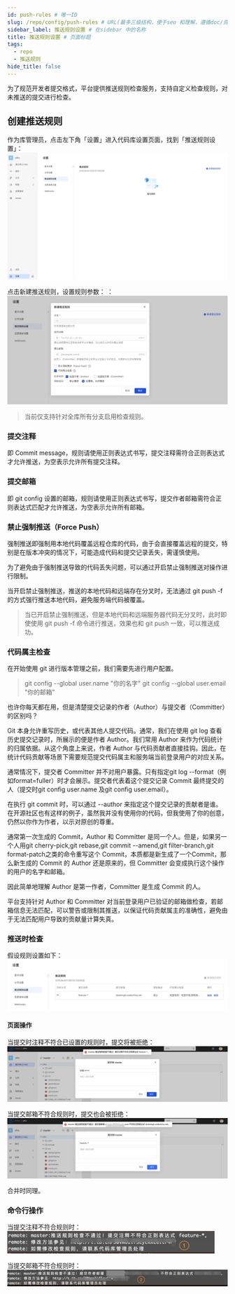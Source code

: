```yaml
---
id: push-rules # 唯一ID
slug: /repo/config/push-rules # URL(最多三级结构，便于seo 和理解，遵循doc/资源/具体说明项 的原则)
sidebar_label: 推送规则设置 # 在sidebar 中的名称
title: 推送规则设置 # 页面标题
tags:
  - repo
  - 推送规则
hide_title: false
---
```



为了规范开发者提交格式，平台提供推送规则检查服务，支持自定义检查规则，对未推送的提交进行检查。

## 创建推送规则
作为库管理员，点击左下角「设置」进入代码库设置页面，找到「推送规则设置」：![](./img/33.jpg)

点击新建推送规则，设置规则参数：
：![](./img/34.jpg)
> 当前仅支持针对全库所有分支启用检查规则。

### 提交注释

即 Commit message，规则请使用正则表达式书写，提交注释需符合正则表达式才允许推送，为空表示允许所有提交注释。

### 提交邮箱

即 git config 设置的邮箱，规则请使用正则表达式书写，提交作者邮箱需符合正则表达式匹配才允许推送，为空表示允许所有邮箱。

### 禁止强制推送（Force Push）

强制推送即强制用本地代码覆盖远程仓库的代码，由于会直接覆盖远程的提交，特别是在版本冲突的情况下，可能造成代码和提交记录丢失，需谨慎使用。

为了避免由于强制推送导致的代码丢失问题，可以通过开启禁止强制推送对操作进行限制。

当开启禁止强制推送，推送的本地代码和远端存在分叉时，无法通过 git push -f 的方式强行推送本地代码，避免服务端代码被覆盖。

> 当已开启禁止强制推送，但是本地代码和远端服务器代码无分叉时，此时即使使用 git push -f 命令进行推送，效果也和 git push 一致，可以推送成功。

### 代码属主检查

在开始使用 git 进行版本管理之前，我们需要先进行用户配置。
> git config --global user.name "你的名字"
git config --global user.email "你的邮箱"

也许你每天都在用，但是清楚提交记录的作者（Author）与提交者（Committer）的区别吗？

Git 本身允许重写历史，或代表其他人提交代码。通常，我们在使用 git log 查看历史提交记录时，所展示的便是作者 Author。我们常用 Author 来作为代码统计的归属依据。从这个角度上来说，作者 Author 与代码贡献者直接挂钩。因此，在统计代码贡献等场景下需要规范提交代码属主和服务端当前登录用户的对应关系。

通常情况下，提交者 Committer 并不对用户暴露。只有指定git log --format（例如format=fuller）时才会展示。提交者代表着这个提交记录 Commit 最终提交的人（提交时git config user.name 及git config user.email）。

在执行 git commit 时，可以通过 --author 来指定这个提交记录的贡献者是谁。在开源社区也有这样的例子，虽然我并没有使用你的代码，但我使用了你的创意，仍然以你作为作者，以示对原创的尊重。

通常第一次生成的 Commit，Author 和 Committer 是同一个人。但是，如果另一个人用git cherry-pick,git rebase,git commit --amend,git filter-branch,git format-patch之类的命令重写这个 Commit，本质都是新生成了一个Commit，那么新生成的 Commit 的 Author 还是原来的，但 Committer 会变成执行这个操作的用户的名字和邮箱。

因此简单地理解 Author 是第一作者，Committer 是生成 Commit 的人。

平台支持针对 Author 和 Committer 对当前登录用户已验证的邮箱做检查，若邮箱信息无法匹配，可以警告或限制其推送，以保证代码贡献属主的准确性，避免由于无法匹配用户导致的贡献量计算失真。

###  推送时检查
假设规则设置如下：
![](./img/35.jpg)

#### 页面操作
当提交时注释不符合已设置的规则时，提交将被拒绝：
![](./img/36.jpg)

当提交邮箱不符合规则时，提交也会被拒绝：
![](./img/37.jpg)

合并时同理。

###  命令行操作
当提交注释不符合规则时：
![](./img/38.jpg)

当提交邮箱不符合规则时：
![](./img/39.jpg)